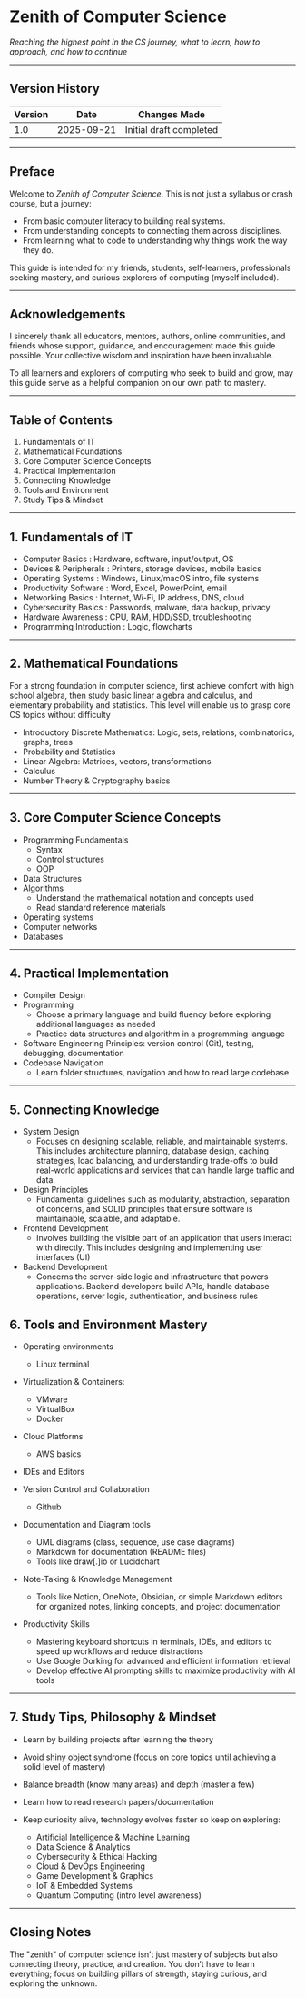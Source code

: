 # Zenith of Computer Science

_Reaching the highest point in the CS journey, what to learn, how to approach, and how to continue_

---

## Version History

| Version | Date       | Changes Made            |
| ------- | ---------- | ----------------------- |
| 1.0     | 2025-09-21 | Initial draft completed |

---

## Preface

Welcome to _Zenith of Computer Science_. This is not just a syllabus or crash course, but a journey:

- From basic computer literacy to building real systems.
- From understanding concepts to connecting them across disciplines.
- From learning what to code to understanding why things work the way they do.

This guide is intended for my friends, students, self-learners, professionals seeking mastery, and curious explorers of computing (myself included).

---

## Acknowledgements

I sincerely thank all educators, mentors, authors, online communities, and friends whose support, guidance, and encouragement made this guide possible. Your collective wisdom and inspiration have been invaluable.

To all learners and explorers of computing who seek to build and grow, may this guide serve as a helpful companion on our own path to mastery.

---

## Table of Contents

1. Fundamentals of IT
2. Mathematical Foundations
3. Core Computer Science Concepts
4. Practical Implementation
5. Connecting Knowledge
6. Tools and Environment
7. Study Tips & Mindset

---

## 1. Fundamentals of IT

- Computer Basics : Hardware, software, input/output, OS
- Devices & Peripherals : Printers, storage devices, mobile basics
- Operating Systems : Windows, Linux/macOS intro, file systems
- Productivity Software : Word, Excel, PowerPoint, email
- Networking Basics : Internet, Wi-Fi, IP address, DNS, cloud
- Cybersecurity Basics : Passwords, malware, data backup, privacy
- Hardware Awareness : CPU, RAM, HDD/SSD, troubleshooting
- Programming Introduction : Logic, flowcharts

---

## 2. Mathematical Foundations

For a strong foundation in computer science, first achieve comfort with high school algebra, then study basic linear algebra and calculus, and elementary probability and statistics. This level will enable us to grasp core CS topics without difficulty

- Introductory Discrete Mathematics: Logic, sets, relations, combinatorics, graphs, trees
- Probability and Statistics
- Linear Algebra: Matrices, vectors, transformations
- Calculus
- Number Theory & Cryptography basics

---

## 3. Core Computer Science Concepts

- Programming Fundamentals
  - Syntax
  - Control structures
  - OOP
- Data Structures
- Algorithms
  - Understand the mathematical notation and concepts used
  - Read standard reference materials
- Operating systems
- Computer networks
- Databases

---

## 4. Practical Implementation

- Compiler Design
- Programming
  - Choose a primary language and build fluency before exploring additional languages as needed
  - Practice data structures and algorithm in a programming language
- Software Engineering Principles: version control (Git), testing, debugging, documentation
- Codebase Navigation
  - Learn folder structures, navigation and how to read large codebase

---

## 5. Connecting Knowledge

- System Design
  - Focuses on designing scalable, reliable, and maintainable systems. This includes architecture planning, database design, caching strategies, load balancing, and understanding trade-offs to build real-world applications and services that can handle large traffic and data.
- Design Principles
  - Fundamental guidelines such as modularity, abstraction, separation of concerns, and SOLID principles that ensure software is maintainable, scalable, and adaptable.
- Frontend Development
  - Involves building the visible part of an application that users interact with directly. This includes designing and implementing user interfaces (UI)
- Backend Development
  - Concerns the server-side logic and infrastructure that powers applications. Backend developers build APIs, handle database operations, server logic, authentication, and business rules

## 6. Tools and Environment Mastery

- Operating environments
  - Linux terminal
- Virtualization & Containers:
  - VMware
  - VirtualBox
  - Docker
- Cloud Platforms
  - AWS basics
- IDEs and Editors
- Version Control and Collaboration
  - Github
- Documentation and Diagram tools

  - UML diagrams (class, sequence, use case diagrams)
  - Markdown for documentation (README files)
  - Tools like draw[.]io or Lucidchart

- Note-Taking & Knowledge Management

  - Tools like Notion, OneNote, Obsidian, or simple Markdown editors for organized notes, linking concepts, and project documentation

- Productivity Skills

  - Mastering keyboard shortcuts in terminals, IDEs, and editors to speed up workflows and reduce distractions
  - Use Google Dorking for advanced and efficient information retrieval
  - Develop effective AI prompting skills to maximize productivity with AI tools

---

## 7. Study Tips, Philosophy & Mindset

- Learn by building projects after learning the theory
- Avoid shiny object syndrome (focus on core topics until achieving a solid level of mastery)
- Balance breadth (know many areas) and depth (master a few)
- Learn how to read research papers/documentation
- Keep curiosity alive, technology evolves faster so keep on exploring:

  - Artificial Intelligence & Machine Learning
  - Data Science & Analytics
  - Cybersecurity & Ethical Hacking
  - Cloud & DevOps Engineering
  - Game Development & Graphics
  - IoT & Embedded Systems
  - Quantum Computing (intro level awareness)

---

## Closing Notes

The "zenith" of computer science isn’t just mastery of subjects but also connecting theory, practice, and creation. You don’t have to learn everything; focus on building pillars of strength, staying curious, and exploring the unknown.
